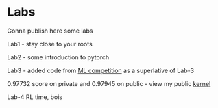 # Labs
Gonna publish here some labs

Lab1 - stay close to your roots

Lab2 - some introduction to pytorch

Lab3 - added code from [ML competition](https://www.kaggle.com/c/2018-characters-classification) as a superlative of Lab-3

0.97732 score on private and 0.97945 on public - view my public [kernel](https://www.kaggle.com/birshert1/final-commit)

Lab-4 RL time, bois
